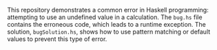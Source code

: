 This repository demonstrates a common error in Haskell programming: attempting to use an undefined value in a calculation.  The `bug.hs` file contains the erroneous code, which leads to a runtime exception. The solution, `bugSolution.hs`, shows how to use pattern matching or default values to prevent this type of error.